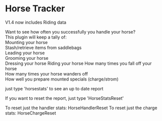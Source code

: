 # Horse Tracker

V1.4 now includes Riding data

Want to see how often you successfully you handle your horse?  
This plugin will keep a tally of:  
Mounting your horse  
Stash/retrieve items from saddlebags  
Leading your horse  
Grooming your horse  
Dressing your horse
Riding your horse
How many times you fall off your horse  
How many times your horse wanders off  
How well you prepare mounted specials (charge/strom)  

just type 'horsestats' to see an up to date report  

If you want to reset the report, just type 'HorseStatsReset'

To reset just the handler stats: HorseHandlerReset
To reset just the charge stats: HorseChargeReset

